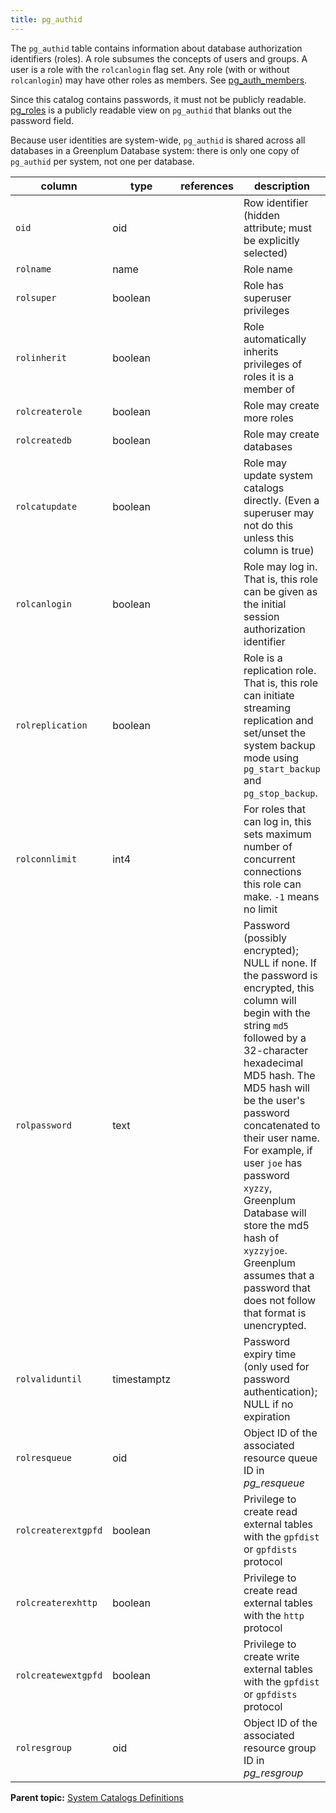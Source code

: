 ```yaml
---
title: pg_authid 
---
```


The `pg_authid` table contains information about database authorization identifiers \(roles\). A role subsumes the concepts of users and groups. A user is a role with the `rolcanlogin` flag set. Any role \(with or without `rolcanlogin`\) may have other roles as members. See [pg\_auth\_members](pg_auth_members.html).

Since this catalog contains passwords, it must not be publicly readable. [pg\_roles](pg_roles.html) is a publicly readable view on `pg_authid` that blanks out the password field.

Because user identities are system-wide, `pg_authid` is shared across all databases in a Greenplum Database system: there is only one copy of `pg_authid` per system, not one per database.

|column|type|references|description|
|------|----|----------|-----------|
|`oid`|oid| |Row identifier \(hidden attribute; must be explicitly selected\)|
|`rolname`|name| |Role name|
|`rolsuper`|boolean| |Role has superuser privileges|
|`rolinherit`|boolean| |Role automatically inherits privileges of roles it is a member of|
|`rolcreaterole`|boolean| |Role may create more roles|
|`rolcreatedb`|boolean| |Role may create databases|
|`rolcatupdate`|boolean| |Role may update system catalogs directly. \(Even a superuser may not do this unless this column is true\)|
|`rolcanlogin`|boolean| |Role may log in. That is, this role can be given as the initial session authorization identifier|
|`rolreplication`|boolean| |Role is a replication role. That is, this role can initiate streaming replication and set/unset the system backup mode using `pg_start_backup` and `pg_stop_backup`.|
|`rolconnlimit`|int4| |For roles that can log in, this sets maximum number of concurrent connections this role can make. `-1` means no limit|
|`rolpassword`|text| |Password \(possibly encrypted\); NULL if none. If the password is encrypted, this column will begin with the string `md5` followed by a 32-character hexadecimal MD5 hash. The MD5 hash will be the user's password concatenated to their user name. For example, if user `joe` has password `xyzzy`, Greenplum Database will store the md5 hash of `xyzzyjoe`. Greenplum assumes that a password that does not follow that format is unencrypted.|
|`rolvaliduntil`|timestamptz| |Password expiry time \(only used for password authentication\); NULL if no expiration|
|`rolresqueue`|oid| |Object ID of the associated resource queue ID in *pg\_resqueue*|
|`rolcreaterextgpfd`|boolean| |Privilege to create read external tables with the `gpfdist` or `gpfdists` protocol|
|`rolcreaterexhttp`|boolean| |Privilege to create read external tables with the `http` protocol|
|`rolcreatewextgpfd`|boolean| |Privilege to create write external tables with the `gpfdist` or `gpfdists` protocol|
|`rolresgroup`|oid| |Object ID of the associated resource group ID in *pg\_resgroup*|

**Parent topic:** [System Catalogs Definitions](../system_catalogs/catalog_ref-html.html)

